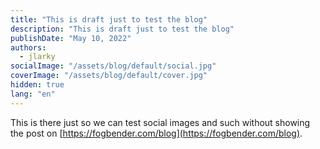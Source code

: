 ```yaml
---
title: "This is draft just to test the blog"
description: "This is draft just to test the blog"
publishDate: "May 10, 2022"
authors:
  - jlarky
socialImage: "/assets/blog/default/social.jpg"
coverImage: "/assets/blog/default/cover.jpg"
hidden: true
lang: "en"
---
```


This is there just so we can test social images and such without showing the post on [https://fogbender.com/blog](https://fogbender.com/blog).
